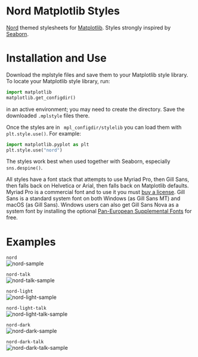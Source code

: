 # Nord Matplotlib Styles
[Nord](https://www.nordtheme.com/) themed stylesheets for [Matplotlib](https://matplotlib.org/).
Styles strongly inspired by [Seaborn](https://seaborn.pydata.org/).


# Installation and Use
Download the mplstyle files and save them to your Matplotlib style library. To locate your Matplotlib style library, run:
```py
import matplotlib
matplotlib.get_configdir()
```
in an active environment; you may need to create the directory. Save the downloaded `.mplstyle` files there.

Once the styles are in ` mpl_configdir/stylelib` you can load them with `plt.style.use()`. For example:
```py
import matplotlib.pyplot as plt
plt.style.use("nord")
```
The styles work best when used together with Seaborn, especially `sns.despine()`.

All styles have a font stack that attempts to use Myriad Pro, then Gill Sans, then falls back on Helvetica or Arial, then falls back on Matplotlib defaults. Myriad Pro is a commercial font and to use it you must [buy a license](https://www.fontspring.com/fonts/adobe/myriad-pro). Gill Sans is a standard system font on both Windows (as Gill Sans MT) and macOS (as Gill Sans). Windows users can also get Gill Sans Nova as a system font by installing the optional [Pan-European Supplemental Fonts](https://docs.microsoft.com/en-us/windows/deployment/windows-10-missing-fonts#install-optional-fonts-manually-without-changing-language-settings) for free.


# Examples
`nord`  
![nord-sample](https://user-images.githubusercontent.com/70354045/198936552-aac91759-fa18-48f8-bcc4-f2c2175e036a.png)

`nord-talk`  
![nord-talk-sample](https://user-images.githubusercontent.com/70354045/198936569-20f91790-7324-4dfe-be4b-b6cdfc8b11ac.png)

`nord-light`  
![nord-light-sample](https://user-images.githubusercontent.com/70354045/198936588-7ef505be-5e50-4ba7-b8b3-65ad8291cee0.png)

`nord-light-talk`  
![nord-light-talk-sample](https://user-images.githubusercontent.com/70354045/198936630-2300079b-8fd3-476b-b90b-067af65f0c54.png)

`nord-dark`  
![nord-dark-sample](https://user-images.githubusercontent.com/70354045/198936651-06511aa3-1241-44bc-acb1-abb0958011c4.png)

`nord-dark-talk`  
![nord-dark-talk-sample](https://user-images.githubusercontent.com/70354045/198936676-dc09c39e-163b-4c63-a631-9779ed2cca73.png)
